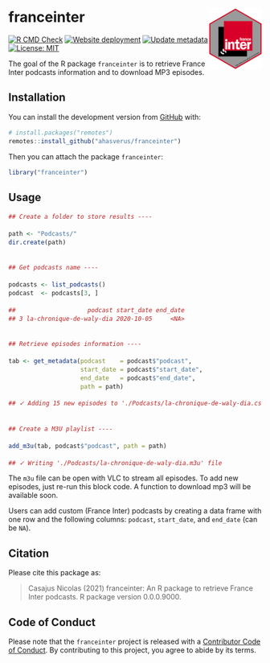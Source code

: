 
<!-- README.md is generated from README.Rmd. Please edit that file -->

# franceinter <img src="man/figures/hexsticker.png" height="120" align="right"/>

<!-- badges: start -->

[![R CMD
Check](https://github.com/ahasverus/franceinter/actions/workflows/R-CMD-check.yaml/badge.svg)](https://github.com/ahasverus/franceinter/actions/workflows/R-CMD-check.yaml)
[![Website
deployment](https://github.com/ahasverus/franceinter/actions/workflows/pkgdown.yaml/badge.svg)](https://github.com/ahasverus/franceinter/actions/workflows/pkgdown.yaml)
[![Update
metadata](https://github.com/ahasverus/franceinter/actions/workflows/update-podcasts.yml/badge.svg)](https://github.com/ahasverus/franceinter/actions/workflows/update-podcasts.yml)
[![License:
MIT](https://img.shields.io/badge/License-MIT-yellow.svg)](https://choosealicense.com/licenses/mit/)
<!-- badges: end -->

The goal of the R package `franceinter` is to retrieve France Inter
podcasts information and to download MP3 episodes.

## Installation

You can install the development version from
[GitHub](https://github.com/) with:

``` r
# install.packages("remotes")
remotes::install_github("ahasverus/franceinter")
```

Then you can attach the package `franceinter`:

``` r
library("franceinter")
```

## Usage

``` r
## Create a folder to store results ----

path <- "Podcasts/"
dir.create(path)


## Get podcasts name ----

podcasts <- list_podcasts()
podcast  <- podcasts[3, ]

##                    podcast start_date end_date
## 3 la-chronique-de-waly-dia 2020-10-05     <NA>


## Retrieve episodes information ----

tab <- get_metadata(podcast    = podcast$"podcast", 
                    start_date = podcast$"start_date", 
                    end_date   = podcast$"end_date", 
                    path = path)

## ✓ Adding 15 new episodes to './Podcasts/la-chronique-de-waly-dia.csv' 


## Create a M3U playlist ----

add_m3u(tab, podcast$"podcast", path = path)

## ✓ Writing './Podcasts/la-chronique-de-waly-dia.m3u' file
```

The `m3u` file can be open with VLC to stream all episodes. To add new
episodes, just re-run this block code. A function to download mp3 will
be available soon.

Users can add custom (France Inter) podcasts by creating a data frame
with one row and the following columns: `podcast`, `start_date`, and
`end_date` (can be `NA`).

## Citation

Please cite this package as:

> Casajus Nicolas (2021) franceinter: An R package to retrieve France
> Inter podcasts. R package version 0.0.0.9000.

## Code of Conduct

Please note that the `franceinter` project is released with a
[Contributor Code of
Conduct](https://contributor-covenant.org/version/2/0/CODE_OF_CONDUCT.html).
By contributing to this project, you agree to abide by its terms.
